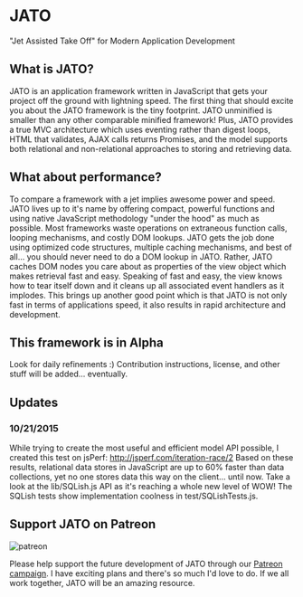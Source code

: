 # JATO
"Jet Assisted Take Off" for Modern Application Development

## What is JATO?
JATO is an application framework written in JavaScript that gets your project off the ground with lightning speed. The first thing that should excite you about the JATO framework is the tiny footprint.  JATO unminified is smaller than any other comparable minified framework!  Plus, JATO provides a true MVC architecture which uses eventing rather than digest loops, HTML that validates, AJAX calls returns Promises, and the model supports both relational and non-relational approaches to storing and retrieving data.

## What about performance?
To compare a framework with a jet implies awesome power and speed.  JATO lives up to it's name by offering compact, powerful functions and using native JavaScript methodology "under the hood" as much as possible. Most frameworks waste operations on extraneous function calls, looping mechanisms, and costly DOM lookups.  JATO gets the job done using optimized code structures, multiple caching mechanisms, and best of all... you should never need to do a DOM lookup in JATO.  Rather, JATO caches DOM nodes you care about as properties of the view object which makes retrieval fast and easy.  Speaking of fast and easy, the view knows how to tear itself down and it cleans up all associated event handlers as it implodes.  This brings up another good point which is that JATO is not only fast in terms of applications speed, it also results in rapid architecture and development.

## This framework is in Alpha
Look for daily refinements :)
Contribution instructions, license, and other stuff will be added... eventually.

## Updates
### 10/21/2015
While trying to create the most useful and efficient model API possible, I created this test on jsPerf: http://jsperf.com/iteration-race/2
Based on these results, relational data stores in JavaScript are up to 60% faster than data collections, yet no one stores data this way on the client...
until now.  Take a look at the lib/SQLish.js API as it's reaching a whole new level of WOW!  The SQLish tests show implementation coolness in test/SQLishTests.js.

<a name="patreon"></a>
## Support JATO on Patreon

![patreon](http://www.blujagu.com/images/patreon.png)

Please help support the future development of JATO through our [Patreon campaign](https://www.patreon.com/blujagu). I have exciting plans and there's so much I'd love to do. If we all work together, JATO will be an amazing resource.